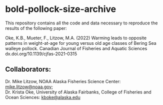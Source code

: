 # bold-pollock-size-archive
This repository contains all the code and data necessary to reproduce the results of the following paper:

Oke, K.B., Mueter, F., Litzow, M.A. (2022) Warming leads to opposite patterns in weight-at-age for
young versus old age classes of Bering Sea walleye pollock. Canadian Journal of Fisheries and Aquatic Sciences
dx.doi.org/10.1139/cjfas-2021-0315

## Collaborators:
 Dr. Mike Litzow, NOAA Alaska Fisheries Science Center: mike.litzow@noaa.gov;   
 Dr. Krista Oke, University of Alaska Fairbanks, College of Fisheries and Ocean Sciences: kboke@alaska.edu
